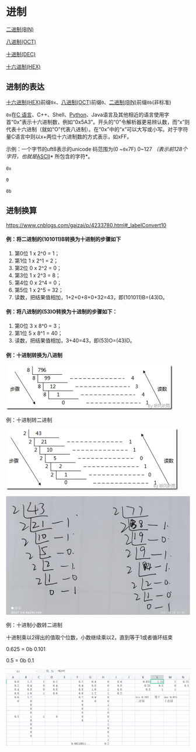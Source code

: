 # 进制

[二进制(BIN)](二进制\(BIN\)_7Z9xxxYqwHEprYrRWQigcX.md "二进制(BIN)")

[八进制(OCT)](八进制\(OCT\)_nnZ2GiSoqMwVtgEtsqHVii.md "八进制(OCT)")

[十进制(DEC)](十进制\(DEC\)_gz18zFgq6W56Q8ZoT8dY6v.md "十进制(DEC)")

[十六进制(HEX)](十六进制\(HEX\)_3UFrVUTjLPzYo4DbWAgbgp.md "十六进制(HEX)")

## 进制的表达

[十六进制(HEX)](十六进制\(HEX\)_3UFrVUTjLPzYo4DbWAgbgp.md "十六进制(HEX)")前缀`0x`、[八进制(OCT)](八进制\(OCT\)_nnZ2GiSoqMwVtgEtsqHVii.md "八进制(OCT)")前缀`0`、[二进制(BIN)](二进制\(BIN\)_7Z9xxxYqwHEprYrRWQigcX.md "二进制(BIN)")前缀`0b`(非标准)

`0x`在[C 语言](<C 语言_2gyK7vBbPrNiTayWcUD8NG.md> "C 语言")、C++、Shell、[Python](Python_ifd8apTqYkKuJg39xs7qN8.md "Python")、Java语言及其他相近的语言使用字首“0x”表示十六进制数，例如“0x5A3”。开头的“0”令解析器更易辨认数，而“x”则代表十六进制（就如“O”代表八进制）。在“0x”中的“x”可以大写或小写。对于字符量C语言中则以x+两位十六进制数的方式表示，如xFF。

示例：一个字节的uft8表示的unicode 码范围为(0 \~`0x`7F) 0\~127 *（表示前128个字符，也就是*[ASCII](ASCII_4xGcAN81wEtYREcNDpKWvH.md "ASCII")* 所包含的字符*。



&#x20;



`0x`

`0`

`0b`







## 进制换算

<https://www.cnblogs.com/gaizai/p/4233780.html#_labelConvert10>

#### 例：将二进制的(101011)B转换为十进制的步骤如下

1.  第0位 1 x 2^0 = 1；
2.  第1位 1 x 2^1 = 2；
3.  第2位 0 x 2^2 = 0；
4.  第3位 1 x 2^3 = 8；
5.  第4位 0 x 2^4 = 0；
6.  第5位 1 x 2^5 = 32；
7.  读数，把结果值相加，1+2+0+8+0+32=43，即(101011)B=(43)D。

#### 例：将八进制的(53)O转换为十进制的步骤如下：

1.  第0位 3 x 8^0 = 3；
2.  第1位 5 x 8^1 = 40；
3.  读数，把结果值相加，3+40=43，即(53)O=(43)D。

#### 例：十进制转换为八进制

![](../image/3hggueb4_w_yBF9lY26.bmp)

例：十进制转二进制

![](../image/4l24pbxh__LMw_JQUFJ.bmp)

![](../image/image_WkpTWRcX3T.png)

例：十进制小数转二进制

十进制乘以2得出的值取个位数，小数继续乘以2，直到等于1或者循环结束

0.625 = 0b 0.101

0.5 = 0b 0.1

![](../image/image_E14X70zn01.png)



